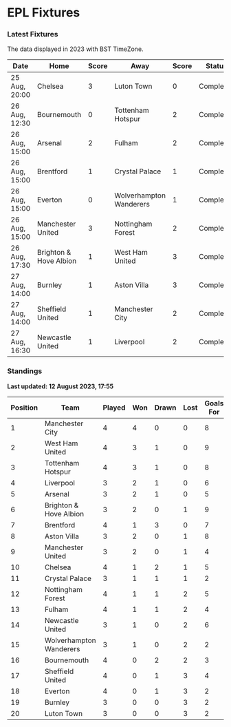 # EPL Fixtures

### Latest Fixtures

The data displayed in 2023 with BST TimeZone.

<!-- START_TABLE -->
| Date | Home | Score | Away | Score | Status |
|-------------|--------|--------------|--------|--------------|--------|
| 25 Aug, 20:00 | Chelsea | 3 | Luton Town | 0 | Completed |
| 26 Aug, 12:30 | Bournemouth | 0 | Tottenham Hotspur | 2 | Completed |
| 26 Aug, 15:00 | Arsenal | 2 | Fulham | 2 | Completed |
| 26 Aug, 15:00 | Brentford | 1 | Crystal Palace | 1 | Completed |
| 26 Aug, 15:00 | Everton | 0 | Wolverhampton Wanderers | 1 | Completed |
| 26 Aug, 15:00 | Manchester United | 3 | Nottingham Forest | 2 | Completed |
| 26 Aug, 17:30 | Brighton & Hove Albion | 1 | West Ham United | 3 | Completed |
| 27 Aug, 14:00 | Burnley | 1 | Aston Villa | 3 | Completed |
| 27 Aug, 14:00 | Sheffield United | 1 | Manchester City | 2 | Completed |
| 27 Aug, 16:30 | Newcastle United | 1 | Liverpool | 2 | Completed |
<!-- END_TABLE -->

### Standings

**Last updated: 12 August 2023, 17:55**

<!-- START_STANDINGS -->
| Position | Team | Played | Won | Drawn | Lost | Goals For | Goals Against | Goal Difference | Points |
|----------|------|--------|-----|-------|------|-----------|---------------|-----------------|--------|
| 1 | Manchester City | 4 | 4 | 0 | 0 | 8 | 2 | 6 | 12 |
| 2 | West Ham United | 4 | 3 | 1 | 0 | 9 | 4 | 5 | 10 |
| 3 | Tottenham Hotspur | 4 | 3 | 1 | 0 | 8 | 3 | 5 | 10 |
| 4 | Liverpool | 3 | 2 | 1 | 0 | 6 | 3 | 3 | 7 |
| 5 | Arsenal | 3 | 2 | 1 | 0 | 5 | 3 | 2 | 7 |
| 6 | Brighton & Hove Albion | 3 | 2 | 0 | 1 | 9 | 5 | 4 | 6 |
| 7 | Brentford | 4 | 1 | 3 | 0 | 7 | 4 | 3 | 6 |
| 8 | Aston Villa | 3 | 2 | 0 | 1 | 8 | 6 | 2 | 6 |
| 9 | Manchester United | 3 | 2 | 0 | 1 | 4 | 4 | 0 | 6 |
| 10 | Chelsea | 4 | 1 | 2 | 1 | 5 | 4 | 1 | 5 |
| 11 | Crystal Palace | 3 | 1 | 1 | 1 | 2 | 2 | 0 | 4 |
| 12 | Nottingham Forest | 4 | 1 | 1 | 2 | 5 | 6 | -1 | 4 |
| 13 | Fulham | 4 | 1 | 1 | 2 | 4 | 7 | -3 | 4 |
| 14 | Newcastle United | 3 | 1 | 0 | 2 | 6 | 4 | 2 | 3 |
| 15 | Wolverhampton Wanderers | 3 | 1 | 0 | 2 | 2 | 5 | -3 | 3 |
| 16 | Bournemouth | 4 | 0 | 2 | 2 | 3 | 7 | -4 | 2 |
| 17 | Sheffield United | 4 | 0 | 1 | 3 | 4 | 7 | -3 | 1 |
| 18 | Everton | 4 | 0 | 1 | 3 | 2 | 8 | -6 | 1 |
| 19 | Burnley | 3 | 0 | 0 | 3 | 2 | 8 | -6 | 0 |
| 20 | Luton Town | 3 | 0 | 0 | 3 | 2 | 9 | -7 | 0 |
<!-- END_STANDINGS -->

